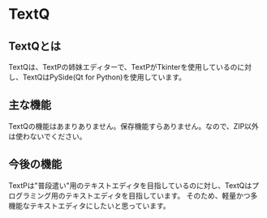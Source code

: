 # TextQ
## TextQとは
TextQは、TextPの姉妹エディターで、TextPがTkinterを使用しているのに対し、TextQはPySide(Qt for Python)を使用しています。
## 主な機能
TextQの機能はあまりありません。保存機能すらありません。なので、ZIP以外は使わないでください。
## 今後の機能
TextPは"普段遣い"用のテキストエディタを目指しているのに対し、TextQはプログラミング用のテキストエディタを目指しています。
そのため、軽量かつ多機能なテキストエディタにしたいと思っています。